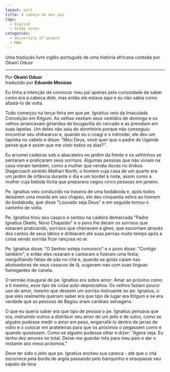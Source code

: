```yaml
---
layout: post
title: A cabeça do meu pai
tags:
  - English
  - Study notes
categories:
  - University of people
  - MBA
---
```


Uma tradução livre inglês-português de uma história africana contada por Okwiri Oduor

---

Por **Okwiri Oduor**  
traduzido por **Eduardo Messias**

Eu tinha a intenção de convocar meu pai apenas pela curiosidade de saber como era a cabeça dele, mas então ele estava aqui e eu não sabia como afastá-lo de volta.

Tudo começou na terça-feira em que pe. Ignatius veio da Imaculada Conceição em Kitgum. As velhas vestiam seus vestidos de domingo e os velhos arrancavam girlandas de bougavília do cercado e as prendiam em suas lapelas. Um deles não saiu do dormitório porque não conseguiu encontrar seu shikwarusi e, quando eu o coagi e o intimidei, ele deu um tapinha no cabelo e disse: "Meu Deus, você quer que o padre de Uganda pense que é assim que me visto todos os dias?".

Eu arrumei cadeiras sob o abacateiro no jardim da frente e os velhinhos se sentaram e praticaram seus sorrisos. Algumas pessoas que não viviam na casa vieram também, como a mulher que vendia doces no ônibus Stagecoach sentido Mathari North, o homem cuja casa de um quarto era um jardim de infância durante o dia e um bordel à noite, assim como a mulher cuja bebida ílicita que preparava cegou cinco pessoas em janeiro.

Pe. Ignatius veio conduzido na traseira de uma bodaboda e, após todos deixarem uma moeda em seu chapéu, ele deu cinquenta xelins ao homem do bodaboda, que disse "Louvado seja Deus" e em seguida tomou o caminho de volta.

Pe. Ignatius tirou seu casaco e sentou na cadeira demarcada "Padre Ignatius Okello, Novo Chapelão" e o povo lhe deram os sorrisos que estavam praticando, sorrisos que cheiravam a ghee, que escorriam através dos cantos de seus lábios e driblavam até suas pernas muito tempo após a coisa sendo sorrida ficar rançosa no ar.

Pe. Ignatius disse: "O Senhor esteja convosco" e o povo disse: "Contigo também", e então eles rezaram e cantaram e fizeram uma festa; mergulhando fatias de pão no chá e, quando as gotas caiam nas abotoadoras de seus casacos de lã, sugavam-nas com suas línguas fumegantes de canela.

O sermão inaugural de pe. Ignatius era sobre amor: Amar ao próximo como a ti mesmo, esse tipo de coisa auto-depreciativa. Os velhos faziam pouco uso do amor, mesmo que dessem um sorriso insinuante ao pe. Ignatius, o que eles realmente queriam saber era que tipo de lugar era Kitgum e se era verdade que as pessoas de Bagisu eram canibais selvagens.

O que eu queria saber era que tipo de pessoa o pe. Ignatius pensava que era, instruindo outros a distribuir seu amor de um jeito e de outro, como se alguém pudesse medir o amor em peso, engarrafá-lo dentro de jarras de vidro e o colocar em prateleiras para que os próximos o pegassem como e quando quisessem. Como se alguém pudesse olhar e dizer: "Agora veja: Eu tenho dez amores no total. Deixe-me guardar três para meu país e dar o restante aos meus próximos."

Deve ter sido o jeito que pe. Ignatius encheu sua caneca - até que o chá escorrece pela borda de argila passando pelo banquinho e ensopasse seu sapato de lona

